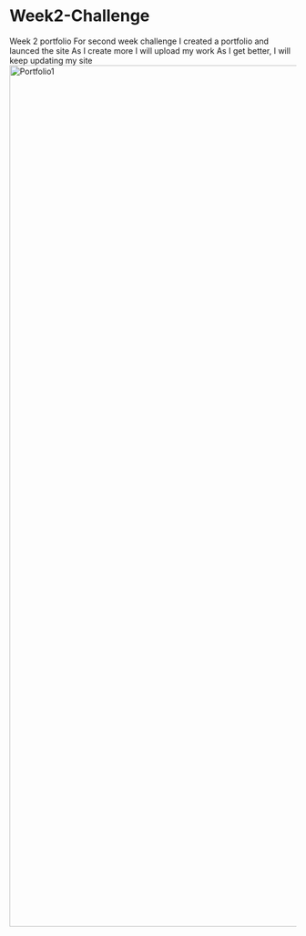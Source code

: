 # Week2-Challenge
Week 2 portfolio 
For second week challenge I created a portfolio and launced the site
As I create more I will upload my work
As I get better, I will keep updating my site
<img width="1512" alt="Portfolio1" src="https://github.com/dannymcq2/Week2-Challenge/assets/166949494/8b895c31-1017-468e-a11c-c0d6f31bf519">
